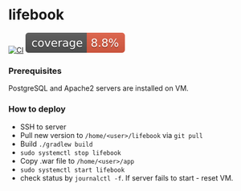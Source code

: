# lifebook
[![CI](https://github.com/rockmanck/lifebook/actions/workflows/main.yml/badge.svg)](https://github.com/rockmanck/lifebook/actions/workflows/main.yml)
![Coverage](.github/badges/jacoco.svg)

### Prerequisites
PostgreSQL and Apache2 servers are installed on VM.

### How to deploy
* SSH to server
* Pull new version to `/home/<user>/lifebook` via `git pull`
* Build `./gradlew build`
* `sudo systemctl stop lifebook`
* Copy .war file to `/home/<user>/app`
* `sudo systemctl start lifebook`
* check status by `journalctl -f`. If server fails to start - reset VM.

